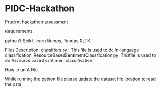 # PIDC-Hackathon
Prudent hackathon assessment


Requirements:

python3 
Scikit-learn
Numpy, Pandas
NLTK

Files Description:
classifiers.py : This file  is used to do In-language classification.
ResourceBasedSentimentClassification.py: Thisfile is used to do Resource based sentiment classification.

How to un A File.

While running the python file please update the dataset file location to read the data.